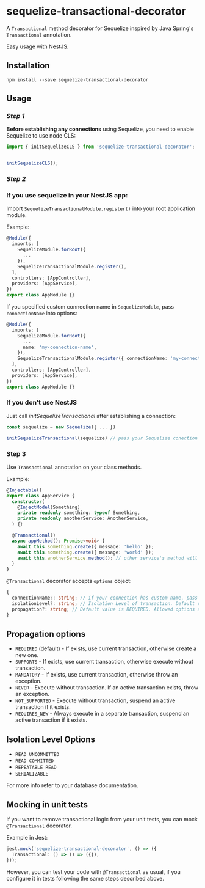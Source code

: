 # sequelize-transactional-decorator

A `Transactional` method decorator for Sequelize inspired by Java Spring's `Transactional` annotation. 

Easy usage with NestJS.

## Installation

```shell
npm install --save sequelize-transactional-decorator
```


## Usage

### _Step 1_

**Before establishing any connections** using Sequelize,
you need to enable Sequelize to use node CLS:
```typescript
import { initSequelizeCLS } from 'sequelize-transactional-decorator';


initSequelizeCLS();
```

### _Step 2_

### If you use sequelize in your NestJS app:

Import `SequelizeTransactionalModule.register()` into your root application module.

Example:
```typescript
@Module({
  imports: [
    SequelizeModule.forRoot({
      ...
    }),
    SequelizeTransactionalModule.register(),
  ],
  controllers: [AppController],
  providers: [AppService],
})
export class AppModule {}
```

If you specified custom connection name in `SequelizeModule`, pass `connectionName` into options:
```typescript
@Module({
  imports: [
    SequelizeModule.forRoot({
      ...
      name: 'my-connection-name',
    }),
    SequelizeTransactionalModule.register({ connectionName: 'my-connection-name' }),
  ],
  controllers: [AppController],
  providers: [AppService],
})
export class AppModule {}
```

### If you don't use NestJS 

Just call _initSequelizeTransactional_ after establishing a connection:

```typescript
const sequelize = new Sequelize({ ... })

initSequelizeTransactional(sequelize) // pass your Sequelize conection here
```

### Step 3

Use `Transactional` annotation on your class methods.

Example:

```typescript
@Injectable()
export class AppService {
  constructor(
    @InjectModel(Something)
    private readonly something: typeof Something,
    private readonly anotherService: AnotherService,
  ) {}

  @Transactional()
  async appMethod(): Promise<void> {
    await this.something.create({ message: 'hello' });
    await this.something.create({ message: 'world' });
    await this.anotherService.method(); // other service's method will use the same transaction
  }
}

```

`@Transactional` decorator accepts `options` object:
```typescript
{
  connectionName?: string; // if your connection has custom name, pass it here
  isolationLevel?: string; // Isolation Level of transaction. Default value depends on your Sequelize config or the database you use
  propagation?: string; // Default value is REQUIRED. Allowed options are described below
}
```

## Propagation options

- `REQUIRED` (default) - If exists, use current transaction, otherwise create a new one.
- `SUPPORTS` - If exists, use current transaction, otherwise execute without transaction.
- `MANDATORY` - If exists, use current transaction, otherwise throw an exception.  
- `NEVER` - Execute without transaction. If an active transaction exists, throw an exception. 
- `NOT_SUPPORTED` - Execute without transaction, suspend an active transaction if it exists. 
- `REQUIRES_NEW` - Always execute in a separate transaction, suspend an active transaction if it exists.


## Isolation Level Options

- `READ UNCOMMITTED`
- `READ COMMITTED`
- `REPEATABLE READ`
- `SERIALIZABLE`

For more info refer to your database documentation.

## Mocking in unit tests

If you want to remove transactional logic from your unit tests, you can mock `@Transactional` decorator.

Example in Jest:

```typescript
jest.mock('sequelize-transactional-decorator', () => ({
  Transactional: () => () => ({}),
}));
```

However, you can test your code with `@Transactional` as usual, if you configure it in tests following the same steps described above.